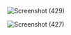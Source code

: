 ![Screenshot (429)](https://github.com/user-attachments/assets/00d3d0d3-fd7b-4a4d-9941-11bae5287f3d)

![Screenshot (427)](https://github.com/user-attachments/assets/f862ff37-45b6-4e67-8caa-abb391e099af)

